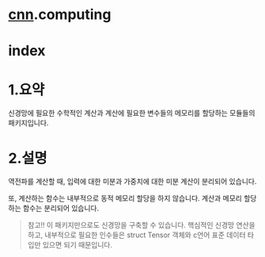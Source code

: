 [cnn](./../README.md).computing
==================

# index

# 1.요약
신경망에 필요한 수학적인 계산과 계산에 필요한 변수들의 메모리를 할당하는 모듈들의 패키지입니다.

# 2.설명
역전파를 계산할 때, 입력에 대한 미분과 가중치에 대한 미분 계산이 분리되어 있습니다.

또, 계산하는 함수는 내부적으로 동적 메모리 할당을 하지 않습니다. 계산과 메모리 할당하는 함수는 분리되어 있습니다.

>참고!! 이 패키지만으로도 신경망을 구축할 수 있습니다. 핵심적인 신경망 연산을 하고, 내부적으로 필요한 인수들은 struct Tensor 객체와 c언어 표준 데이터 타입만 있으면 되기 때문입니다.